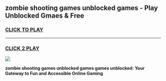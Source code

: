 
## zombie shooting games unblocked games - Play Unblocked Gmaes & Free
<h3>
<a href="https://news.freeplayer.one?title=zombie_shooting_games_unblocked_games&ref=16F">CLICK TO PLAY</a></h3>
<hr>

<h3>
<a href="https://news.freeplayer.one?title=zombie_shooting_games_unblocked_games&ref=16F">CLICK 2 PLAY</a>
  
</h3>

<a href="https://news.freeplayer.one?title=zombie_shooting_games_unblocked_games&ref=16F/"><img src="https://clearcache.store/games.png"></a>


**zombie shooting games unblocked games games unblocked: Your Gateway to Fun and Accessible Online Gaming**
